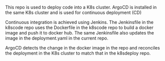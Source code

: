 This repo is used to deploy code into a K8s cluster.  ArgoCD is installed in the same K8s cluster and is used for continuous deployment (CD)

Continuous integration is achieved using Jenkins.  The Jenkinsfile in the k8scode repo uses the Dockerfile in the k8scode repo to build a docker image and push it to docker hub.  The same Jenkinsfile also updates the image in the deployment.yaml in the current repo.

ArgoCD detects the change in the docker image in the repo and reconciles the deployment in the K8s cluster to match that in the k8sdeploy repo.


